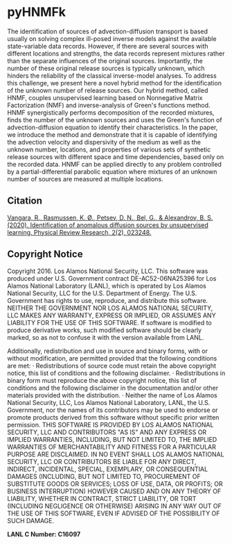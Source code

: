 # pyHNMFk

The identification of sources of advection-diffusion transport is based usually on solving complex ill-posed inverse models against the available state-variable data records. However, if there are several sources with different locations and strengths, the data records represent mixtures rather than the separate influences of the original sources. Importantly, the number of these original release sources is typically unknown, which hinders the reliability of the classical inverse-model analyses. To address this challenge, we present here a novel hybrid method for the identification of the unknown number of release sources. Our hybrid method, called HNMF, couples unsupervised learning based on Nonnegative Matrix Factorization (NMF) and inverse-analysis of Green's functions method. HNMF synergistically performs decomposition of the recorded mixtures, finds the number of the unknown sources and uses the Green's function of advection-diffusion equation to identify their characteristics. In the paper, we introduce the method and demonstrate that it is capable of identifying the advection velocity and dispersivity of the medium as well as the unknown number, locations, and properties of various sets of synthetic release sources with different space and time dependencies, based only on the recorded data. HNMF can be applied directly to any problem controlled by a partial-differential parabolic equation where mixtures of an unknown number of sources are measured at multiple locations.

## Citation
[Vangara, R., Rasmussen, K. Ø., Petsev, D. N., Bel, G., & Alexandrov, B. S. (2020). Identification of anomalous diffusion sources by unsupervised learning. Physical Review Research, 2(2), 023248.](https://journals.aps.org/prresearch/abstract/10.1103/PhysRevResearch.2.023248)

## Copyright Notice
Copyright 2016. Los Alamos National Security, LLC. This software was produced under U.S. Government contract DE-AC52-06NA25396 for Los Alamos National Laboratory (LANL), which is operated by Los Alamos National Security, LLC for the U.S. Department of Energy. The U.S. Government has rights to use, reproduce, and distribute this software.  NEITHER THE GOVERNMENT NOR LOS ALAMOS NATIONAL SECURITY, LLC MAKES ANY WARRANTY, EXPRESS OR IMPLIED, OR ASSUMES ANY LIABILITY FOR THE USE OF THIS SOFTWARE.  If software is modified to produce derivative works, such modified software should be clearly marked, so as not to confuse it with the version available from LANL.
 
Additionally, redistribution and use in source and binary forms, with or without modification, are permitted provided that the following conditions are met:
·         Redistributions of source code must retain the above copyright notice, this list of conditions and the following disclaimer.
·         Redistributions in binary form must reproduce the above copyright notice, this list of conditions and the following disclaimer in the documentation and/or other materials provided with the distribution.
·         Neither the name of Los Alamos National Security, LLC, Los Alamos National Laboratory, LANL, the U.S. Government, nor the names of its contributors may be used to endorse or promote products derived from this software without specific prior written permission.
THIS SOFTWARE IS PROVIDED BY LOS ALAMOS NATIONAL SECURITY, LLC AND CONTRIBUTORS "AS IS" AND ANY EXPRESS OR IMPLIED WARRANTIES, INCLUDING, BUT NOT LIMITED TO, THE IMPLIED WARRANTIES OF MERCHANTABILITY AND FITNESS FOR A PARTICULAR PURPOSE ARE DISCLAIMED. IN NO EVENT SHALL LOS ALAMOS NATIONAL SECURITY, LLC OR CONTRIBUTORS BE LIABLE FOR ANY DIRECT, INDIRECT, INCIDENTAL, SPECIAL, EXEMPLARY, OR CONSEQUENTIAL DAMAGES (INCLUDING, BUT NOT LIMITED TO, PROCUREMENT OF SUBSTITUTE GOODS OR SERVICES; LOSS OF USE, DATA, OR PROFITS; OR BUSINESS INTERRUPTION) HOWEVER CAUSED AND ON ANY THEORY OF LIABILITY, WHETHER IN CONTRACT, STRICT LIABILITY, OR TORT (INCLUDING NEGLIGENCE OR OTHERWISE) ARISING IN ANY WAY OUT OF THE USE OF THIS SOFTWARE, EVEN IF ADVISED OF THE POSSIBILITY OF SUCH DAMAGE.

**LANL C Number: C16097**

